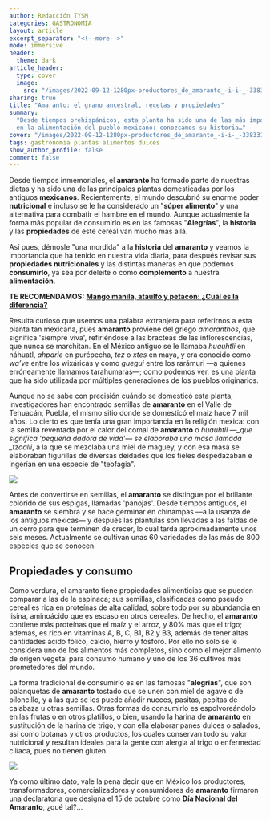 ```yaml
---
author: Redacción TYSM
categories: GASTRONOMIA
layout: article
excerpt_separator: "<!--more-->"
mode: immersive
header:
  theme: dark
article_header:
  type: cover
  image:
    src: "/images/2022-09-12-1280px-productores_de_amaranto_-i-i-_-33833123631.jpeg"
sharing: true
title: "Amaranto: el grano ancestral, recetas y propiedades"
summary:
  "Desde tiempos prehispánicos, esta planta ha sido una de las más importantes
  en la alimentación del pueblo mexicano: conozcamos su historia…"
cover: "/images/2022-09-12-1280px-productores_de_amaranto_-i-i-_-33833123631.jpeg"
tags: gastronomia plantas alimentos dulces
show_author_profile: false
comment: false
---
```


Desde tiempos inmemoriales, el **amaranto** ha formado parte de nuestras dietas y ha sido una de las principales plantas domesticadas por los antiguos **mexicanos**. Recientemente, el mundo descubrió su enorme poder **nutricional** e incluso se le ha considerado un "**súper alimento**" y una alternativa para combatir el hambre en el mundo. Aunque actualmente la forma más popular de consumirlo es en las famosas "**Alegrías**", la **historia** y las **propiedades** de este cereal van mucho más allá.

Así pues, démosle "una mordida" a la **historia** del **amaranto** y veamos la importancia que ha tenido en nuestra vida diaria, para después revisar sus **propiedades nutricionales** y las distintas maneras en que podemos **consumirlo**, ya sea por deleite o como **complemento** a nuestra **alimentación**.

**TE RECOMENDAMOS:** [**Mango manila, ataulfo y petacón: ¿Cuál es la diferencia?**](https://blog.tonoysumariachi.com/gastronomia/2022/07/19/mango-manila-ataulfo-y-petacon-cual-es-la-diferencia.html)

Resulta curioso que usemos una palabra extranjera para referirnos a esta planta tan mexicana, pues **amaranto** proviene del griego _amaranthos_, que significa 'siempre viva', refiriéndose a las bracteas de las inflorescencias, que nunca se marchitan. En el México antiguo se le llamaba _huauhtli_ en náhuatl, _ahparie_ en purépecha, _tez_ o _xtes_ en maya, y era conocido como _wa’ve_ entre los wixáricas y como _guegui_ entre los rarámuri —a quienes erróneamente llamamos tarahumaras—; como podemos ver, es una planta que ha sido utilizada por múltiples generaciones de los pueblos originarios.

Aunque no se sabe con precisión cuándo se domesticó esta planta, investigadores han encontrado semillas de **amaranto** en el Valle de Tehuacán, Puebla, el mismo sitio donde se domesticó el maíz hace 7 mil años. Lo cierto es que tenía una gran importancia en la religión mexica: con la semilla reventada por el calor del comal de **amaranto** o _huauhtli —\_que significa 'pequeña dadora de vida'— se elaboraba una masa llamada \_tzoalli_, a la que se mezclaba una miel de maguey, y con esa masa se elaboraban figurillas de diversas deidades que los fieles despedazaban e ingerían en una especie de "teofagia".

![](https://upload.wikimedia.org/wikipedia/commons/5/58/Campos_de_amaranto_en_el_estado_de_Tlaxcala-Teacalco_M%C3%A9xico.jpg)

Antes de convertirse en semillas, el **amaranto** se distingue por el brillante colorido de sus espigas, llamadas 'panojas'. Desde tiempos antiguos, el **amaranto** se siembra y se hace germinar en chinampas —a la usanza de los antiguos mexicas— y después las plántulas son llevadas a las faldas de un cerro para que terminen de crecer, lo cual tarda aproximadamente unos seis meses. Actualmente se cultivan unas 60 variedades de las más de 800 especies que se conocen.

## Propiedades y consumo

Como verdura, el amaranto tiene propiedades alimenticias que se pueden comparar a las de la espinaca; sus semillas, clasificadas como pseudo cereal es rica en proteínas de alta calidad, sobre todo por su abundancia en lisina, aminoácido que es escaso en otros cereales. De hecho, el **amaranto** contiene más proteínas que el maíz y el arroz, y 80% más que el trigo; además, es rico en vitaminas A, B, C, B1, B2 y B3, además de tener altas cantidades ácido fólico, calcio, hierro y fósforo. Por ello no sólo se le considera uno de los alimentos más completos, sino como el mejor alimento de origen vegetal para consumo humano y uno de los 36 cultivos más prometedores del mundo.

La forma tradicional de consumirlo es en las famosas "**alegrías**", que son palanquetas de **amaranto** tostado que se unen con miel de agave o de piloncillo, y a las que se les puede añadir nueces, pasitas, pepitas de calabaza u otras semillas. Otras formas de consumirlo es espolvoreándolo en las frutas o en otros platillos, o bien, usando la harina de **amaranto** en sustitución de la harina de trigo, y con ella elaborar panes dulces o salados, así como botanas y otros productos, los cuales conservan todo su valor nutricional y resultan ideales para la gente con alergia al trigo o enfermedad cilíaca, pues no tienen gluten.

![](https://upload.wikimedia.org/wikipedia/commons/thumb/0/00/Productores_de_Amaranto_-i---i-_%2833149924453%29.jpg/1024px-Productores_de_Amaranto_-i---i-_%2833149924453%29.jpg)

Ya como último dato, vale la pena decir que en México los productores, transformadores, comercializadores y consumidores de **amaranto** firmaron una declaratoria que designa el 15 de octubre como **Día Nacional del Amaranto**, ¿qué tal?…
